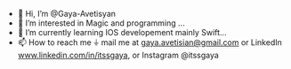 - 👋 Hi, I’m @Gaya-Avetisyan
- 👀 I’m interested in  Magic and programming ...
- 🌱 I’m currently learning  IOS developement mainly Swift...
- 📫 How to reach me  ⏚
mail me at gaya.avetisian@gmail.com or 
LinkedIn www.linkedin.com/in/itssgaya, or
Instagram @itssgaya

<!---
Gaya-Avetisyan/Gaya-Avetisyan is a ✨ special ✨ repository because its `README.md` (this file) appears on your GitHub profile.
You can click the Preview link to take a look at your changes.
--->
